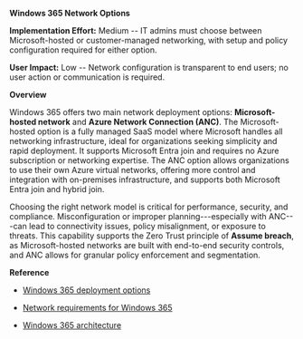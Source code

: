 **Windows 365 Network Options**

**Implementation Effort:** Medium -- IT admins must choose between
Microsoft-hosted or customer-managed networking, with setup and policy
configuration required for either option.

**User Impact:** Low -- Network configuration is transparent to end
users; no user action or communication is required.

**Overview**

Windows 365 offers two main network deployment options:
**Microsoft-hosted network** and **Azure Network Connection (ANC)**. The
Microsoft-hosted option is a fully managed SaaS model where Microsoft
handles all networking infrastructure, ideal for organizations seeking
simplicity and rapid deployment. It supports Microsoft Entra join and
requires no Azure subscription or networking expertise. The ANC option
allows organizations to use their own Azure virtual networks, offering
more control and integration with on-premises infrastructure, and
supports both Microsoft Entra join and hybrid join.

Choosing the right network model is critical for performance, security,
and compliance. Misconfiguration or improper planning---especially with
ANC---can lead to connectivity issues, policy misalignment, or exposure
to threats. This capability supports the Zero Trust principle of
**Assume breach**, as Microsoft-hosted networks are built with
end-to-end security controls, and ANC allows for granular policy
enforcement and segmentation.

**Reference**

- [Windows 365 deployment
  options](https://learn.microsoft.com/en-us/windows-365/enterprise/deployment-options)

- [Network requirements for Windows
  365](https://learn.microsoft.com/en-us/windows-365/enterprise/requirements-network)

- [Windows 365
  architecture](https://learn.microsoft.com/en-us/windows-365/enterprise/architecture)
